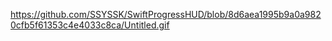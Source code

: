 https://github.com/SSYSSK/SwiftProgressHUD/blob/8d6aea1995b9a0a9820cfb5f61353c4e4033c8ca/Untitled.gif
